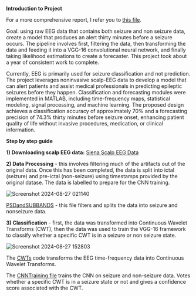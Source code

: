 ****Introduction to Project****

For a more comprehensive report, I refer you to [this file](https://github.com/radielazazy/CNN-Seizure-Forecaster/blob/main/CNN-Seizure-Forecaster-Report.pdf).

Goal: using raw EEG data that contains both seizure and non seizure data, create a model that produces an alert thirty minutes before a seizure occurs. The pipeline involves first, filtering the data, then transforming the data and feeding it into a VGG-16 convolutional neural network, and finally taking likelihood estimations to create a forecaster. This project took about a year of consistent work to complete.

Currently, EEG is primarily used for seizure classification
and not prediction. The project leverages noninvasive
scalp-EEG data to develop a model that can alert
patients and assist medical professionals in predicting
epileptic seizures before they happen. Classification and
forecasting modules were implemented in MATLAB,
including time-frequency maps, statistical modeling,
signal processing, and machine learning. The proposed
design achieves a classification accuracy of
approximately 70% and a forecasting precision of 74.3%
thirty minutes before seizure onset, enhancing patient
quality of life without invasive procedures, medication,
or clinical information.


****Step by step guide****

****1) Downloading scalp EEG data:**** [Siena Scalp EEG Data](https://physionet.org/content/siena-scalp-eeg/1.0.0/)


****2) Data Processing**** - this involves filtering much of the artifacts out of the original data. Once this has been completed, the data is split into ictal (seizure) and pre-ictal (non-seizure) using timestamps provided by the original datase. The data is labelled to prepare for the CNN training.

  ![Screenshot 2024-08-27 021140](https://github.com/user-attachments/assets/d584db19-9e5b-4ca4-aae9-a2b125e4d521)

  [PSDandSUBBANDS](https://github.com/radielazazy/CNN-Seizure-Forecaster/blob/main/PSDandSUBBANDS.m) - this file filters and splits the data into seizure and nonseizure data.

****3) Classification**** - first, the data was transformed into Continuous Wavelet Transforms (CWT), then the data was used to train the VGG-16 framework to classify whether a specific CWT is in a seizure or non seizure state.

  ![Screenshot 2024-08-27 152803](https://github.com/user-attachments/assets/4ba9a576-8021-42fe-bde9-2667402e8511)

The [CWTs](https://github.com/radielazazy/CNN-Seizure-Forecaster/blob/main/CWTs.m) code transforms the EEG time-frequency data into Continuous Wavelet Transforms.

The [CNNTraining file](https://github.com/radielazazy/CNN-Seizure-Forecaster/blob/main/CNNTraining.m) trains the CNN on seizure and non-seizure data. Votes whether a specific CWT is in a seizure state or not and gives a confidence score associated with the CWT.











